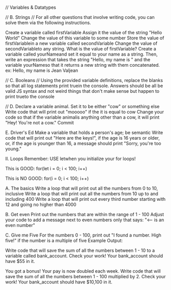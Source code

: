 // Variables & Datatypes



// B. Strings // 
For all other questions that involve writing code, you can solve them via the following instructions.

Create a variable called firstVariable
Assign it the value of the string "Hello World"
Change the value of this variable to some number
Store the value of firstVariablein a new variable called secondVariable
Change the value of secondVariableto any string.
What is the value of firstVariable?
Create a variable called yourNameand set it equal to your name as a string. Then, write an expression that takes the string "Hello, my name is " and the variable yourNameso that it returns a new string with them concatenated.
ex: Hello, my name is Jean Valjean


// C. Booleans // 
Using the provided variable definitions, replace the blanks so that all log statements print truein the console. Answers should be all be valid JS syntax and not weird things that don't make sense but happen to print trueto the console

// D. Declare a variable animal. Set it to be either "cow" or something else
Write code that will print out "mooooo" if the it is equal to cow
Change your code so that if the variable animalis anything other than a cow, it will print "Hey! You're not a cow."
Commit

E. Driver's Ed
Make a variable that holds a person's age; be semantic
Write code that will print out "Here are the keys!", if the age is 16 years or older, or, if the age is younger than 16, a message should print "Sorry, you're too young."


II. Loops
Remember: USE letwhen you initialize your for loops!

This is GOOD: for(let i = 0; i < 100; i++)

This is NO GOOD: for(i = 0; i < 100; i++)

A. The basics
Write a loop that will print out all the numbers from 0 to 10, inclusive
Write a loop that will print out all the numbers from 10 up to and including 400
Write a loop that will print out every third number starting with 12 and going no higher than 4000


B. Get even
Print out the numbers that are within the range of 1 - 100
Adjust your code to add a message next to even numbers only that says: "<-- is an even number"


C. Give me Five
For the numbers 0 - 100, print out "I found a number. High five!" if the number is a multiple of five
Example Output:

Write code that will save the sum of all the numbers between 1 - 10 to a variable called bank_account.
Check your work! Your bank_account should have $55 in it.

You got a bonus! Your pay is now doubled each week. Write code that will save the sum of all the numbers between 1 - 100 multiplied by 2.
Check your work! Your bank_account should have $10,100 in it.
